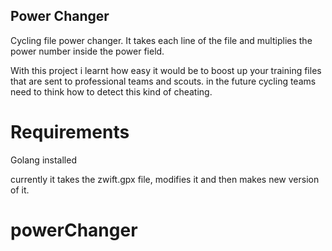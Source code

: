 ## Power Changer

Cycling file power changer. It takes each line of the file and multiplies the power number inside the power field. 

With this project i learnt how easy it would be to boost up your training files that are sent to professional teams and scouts. in the future cycling teams need to think how to detect this kind of cheating. 

# Requirements

Golang installed 

currently it takes the zwift.gpx file, modifies it and then makes new version of it. 
# powerChanger
